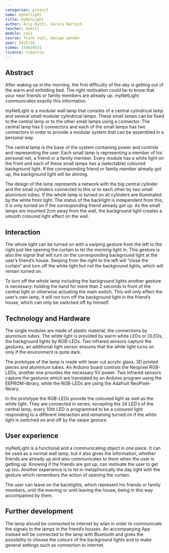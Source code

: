 ```yaml
---
categories: project
name: mynetlight
title: myNetLight
author: Aris Dotti, Carola Bartsch
teacher: Habits
module: cas2
course: Think real, design wonder
year: 2015/16
vimeo: 154829521
licence: ccbyncsa
---
```

## Abstract

After waking up in the morning, the first difficulty of the day is getting out of the warm and enfolding bed. The right motivation could be to know that your near friends or family members are already up. myNetLight communicates exactly this information.

myNetLight is a modular wall lamp that consists of a central cylindrical lamp and several small modular cylindrical lamps. These small lamps can be fixed to the central lamp or to the other small lamps using a connector. The central lamp has 5 connectors and each of the small lamps has two connectors in order to provide a modular system that can be assembled in a personal way.

The central lamp is the base of the system containing power and controls and representing the user. Each small lamp is representing a member of his personal net, a friend or a family member. Every module has a white light on the front and each of these small lamps has a (selectable) coloured background light. If the corresponding friend or family member already got up, the background light will be shining. 

The design of the lamp represents a network with the big central cylinder and the small cylinders connected to this or to each other by two small aluminium tubes. If the whole lamp is turned on all cylinders are illuminated by the white front light. The status of the backlight is independent from this, it is only turned on if the corresponding friend already got up. As the small lamps are mounted 2cm away from the wall, the background light creates a smooth coloured light effect on the wall.

## Interaction

The whole light can be turned on with a swiping gesture from the left to the right just like opening the curtain to let the morning light in. This gesture is also the signal that will turn on the corresponding background light at the user’s friend’s house. Swiping from the right to the left will “close the curtain” and turn off the white light but not the background lights, which will remain turned on. 

To turn off the whole lamp including the background lights another gesture is necessary: holding the hand for more than 2 seconds in front of the central light or otherwise actuating the main switch. This will only effect the user’s own lamp, it will not turn off the background light in the friend’s house, which can only be switched off by himself.
	
## Technology and Hardware

The single modules are made of plastic material, the connections by aluminium tubes. The white light is provided by warm white LEDs or OLEDs, the background lights by RGB-LEDs. Two infrared sensors capture the gestures, an additional light sensor ensures that the white light turns on only if the environment is quite dark.  

The prototype of the lamp is made with laser cut acrylic glass, 3D printed pieces and aluminium tubes. An Arduino board controls the Neopixel RGB-LEDs, another one provides the necessary 5V power. Two infrared sensors capture the gestures which are translated by an Arduino program using the EEPROM-library, while the RGB-LEDs are using the Adafruit NeoPixel-library.

In the prototype the RGB-LEDs provide the coloured light as well as the white light. They are connected in series; excepting the 24 LED’s of the central lamp, every 10th LED is programmed to be a coloured light responding to a different interaction and remaining turned on if the white light is switched on and off by the swipe gesture.

## User experience

myNetLight is a functional and a communicating object in one piece. It can be used as a normal wall lamp, but it also gives the information, whether friends are already up and also communicates to them when the user is getting up. Knowing if the friends are got up, can motivate the user to get up too. Another experience is to let in metaphorically the day light with the gesture which remembers the action of opening the curtain.

The user can leave on the backlights, which represent his friends or family members, until the evening or until leaving the house, being in this way accompanied by them.

## Further development

The lamp should be connected to internet by wlan in order to communicate the signals to the lamps in the friend’s houses. An accompanying App instead will be connected to the lamp with Bluetooth and gives the possibility to choose the colours of the background lights and to make general settings such as connection to internet.
